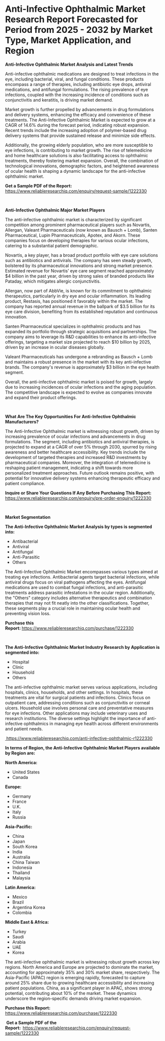 <p><h1>Anti-Infective Ophthalmic Market Research Report Forecasted for Period from 2025 -  2032 by Market Type, Market Application, and Region</h1></p><p><strong>Anti-Infective Ophthalmic Market Analysis and Latest Trends</strong></p>
<p><p>Anti-infective ophthalmic medications are designed to treat infections in the eye, including bacterial, viral, and fungal conditions. These products encompass a range of therapies, including antibiotic eye drops, antiviral medications, and antifungal formulations. The rising prevalence of eye infections, coupled with the increasing incidence of conditions such as conjunctivitis and keratitis, is driving market demand.</p><p>Market growth is further propelled by advancements in drug formulations and delivery systems, enhancing the efficacy and convenience of these treatments. The Anti-Infective Ophthalmic Market is expected to grow at a CAGR of 14.6% during the forecast period, indicating robust expansion. Recent trends include the increasing adoption of polymer-based drug delivery systems that provide sustained release and minimize side effects.</p><p>Additionally, the growing elderly population, who are more susceptible to eye infections, is contributing to market growth. The rise of telemedicine and home healthcare solutions is also facilitating access to ophthalmic treatments, thereby fostering market expansion. Overall, the combination of technological innovations, demographic factors, and heightened awareness of ocular health is shaping a dynamic landscape for the anti-infective ophthalmic market.</p></p>
<p><strong>Get a Sample PDF of the Report:&nbsp;</strong> <a href="https://www.reliableresearchiq.com/enquiry/request-sample/1222330?utm_campaign=2455&utm_medium=2&utm_source=Github&utm_content=ia&utm_term=19042025&utm_id=anti-infective-ophthalmic">https://www.reliableresearchiq.com/enquiry/request-sample/1222330</a></p>
<p>&nbsp;</p>
<p><strong>Anti-Infective Ophthalmic Major Market Players</strong></p>
<p><p>The anti-infective ophthalmic market is characterized by significant competition among prominent pharmaceutical players such as Novartis, Allergan, Valeant Pharmaceuticals (now known as Bausch + Lomb), Santen Pharmaceutical, Lupin Pharmaceuticals, Apotex, and Akorn. These companies focus on developing therapies for various ocular infections, catering to a substantial patient demographic.</p><p>Novartis, a key player, has a broad product portfolio with eye care solutions such as antibiotics and antivirals. The company has seen steady growth, bolstered by its pharmaceutical innovations and strong market presence. Estimated revenue for Novartis’ eye care segment reached approximately $4 billion in the past year, driven by strong sales of branded products like Pataday, which mitigates allergic conjunctivitis.</p><p>Allergan, now part of AbbVie, is known for its commitment to ophthalmic therapeutics, particularly in dry eye and ocular inflammation. Its leading product, Restasis, has positioned it favorably within the market. The company has reported annual revenue in the ballpark of $3.5 billion for its eye care division, benefiting from its established reputation and continuous innovation.</p><p>Santen Pharmaceutical specializes in ophthalmic products and has expanded its portfolio through strategic acquisitions and partnerships. The company aims to leverage its R&D capabilities to enhance its anti-infective offerings, targeting a market size projected to reach $10 billion by 2025, driven by an increase in ocular diseases globally.</p><p>Valeant Pharmaceuticals has undergone a rebranding as Bausch + Lomb and maintains a robust presence in the market with its key anti-infective brands. The company's revenue is approximately $3 billion in the eye health segment.</p><p>Overall, the anti-infective ophthalmic market is poised for growth, largely due to increasing incidences of ocular infections and the aging population. The competitive landscape is expected to evolve as companies innovate and expand their product offerings.</p></p>
<p>&nbsp;</p>
<p><strong>What Are The Key Opportunities For Anti-Infective Ophthalmic Manufacturers?</strong></p>
<p><p>The Anti-Infective Ophthalmic market is witnessing robust growth, driven by increasing prevalence of ocular infections and advancements in drug formulations. The segment, including antibiotics and antiviral therapies, is projected to expand at a CAGR of over 5% through 2030, spurred by rising awareness and better healthcare accessibility. Key trends include the development of targeted therapies and increased R&D investments by pharmaceutical companies. Moreover, the integration of telemedicine is reshaping patient management, indicating a shift towards more personalized treatment approaches. Future outlook remains positive, with potential for innovative delivery systems enhancing therapeutic efficacy and patient compliance.</p></p>
<p><strong>Inquire or Share Your Questions If Any Before Purchasing This Report:</strong> <a href="https://www.reliableresearchiq.com/enquiry/pre-order-enquiry/1222330?utm_campaign=2455&utm_medium=2&utm_source=Github&utm_content=ia&utm_term=19042025&utm_id=anti-infective-ophthalmic">https://www.reliableresearchiq.com/enquiry/pre-order-enquiry/1222330</a></p>
<p>&nbsp;</p>
<p><strong>Market Segmentation</strong></p>
<p><strong>The Anti-Infective Ophthalmic Market Analysis by types is segmented into:</strong></p>
<p><ul><li>Antibacterial</li><li>Antiviral</li><li>Antifungal</li><li>Anti-Parasitic</li><li>Others</li></ul></p>
<p><p>The Anti-Infective Ophthalmic Market encompasses various types aimed at treating eye infections. Antibacterial agents target bacterial infections, while antiviral drugs focus on viral pathogens affecting the eyes. Antifungal medications are used to combat fungal infections, and anti-parasitic treatments address parasitic infestations in the ocular region. Additionally, the "Others" category includes alternative therapeutics and combination therapies that may not fit neatly into the other classifications. Together, these segments play a crucial role in maintaining ocular health and preventing vision loss.</p></p>
<p><strong>Purchase this Report:&nbsp;</strong><a href="https://www.reliableresearchiq.com/purchase/1222330?utm_campaign=2455&utm_medium=2&utm_source=Github&utm_content=ia&utm_term=19042025&utm_id=anti-infective-ophthalmic">https://www.reliableresearchiq.com/purchase/1222330</a></p>
<p>&nbsp;</p>
<p><strong>The Anti-Infective Ophthalmic Market Industry Research by Application is segmented into:</strong></p>
<p><ul><li>Hospital</li><li>Clinic</li><li>Household</li><li>Others</li></ul></p>
<p><p>The anti-infective ophthalmic market serves various applications, including hospitals, clinics, households, and other settings. In hospitals, these treatments are vital for surgical patients and infections. Clinics focus on outpatient care, addressing conditions such as conjunctivitis or corneal ulcers. Household use involves personal care and preventative measures for eye infections. Other applications may include veterinary uses and research institutions. The diverse settings highlight the importance of anti-infective ophthalmics in managing eye health across different environments and patient needs.</p></p>
<p><a href="https://www.reliableresearchiq.com/anti-infective-ophthalmic-r1222330?utm_campaign=2455&utm_medium=2&utm_source=Github&utm_content=ia&utm_term=19042025&utm_id=anti-infective-ophthalmic">&nbsp;https://www.reliableresearchiq.com/anti-infective-ophthalmic-r1222330</a></p>
<p><strong>In terms of Region, the Anti-Infective Ophthalmic Market Players available by Region are:</strong></p>
<p>
    <p> <strong> North America: </strong>
        <ul>
            <li>United States</li>
            <li>Canada</li>
        </ul>
        </p> 
    <p> <strong> Europe: </strong>
        <ul>
            <li>Germany</li>
            <li>France</li>
            <li>U.K.</li>
            <li>Italy</li>
            <li>Russia</li>
        </ul>
        </p> 
    <p> <strong> Asia-Pacific: </strong>
        <ul>
            <li>China</li>
            <li>Japan</li>
            <li>South Korea</li>
            <li>India</li>
            <li>Australia</li>
            <li>China Taiwan</li>
            <li>Indonesia</li>
            <li>Thailand</li>
            <li>Malaysia</li>
        </ul>
        </p> 
    <p> <strong> Latin America: </strong>
        <ul>
            <li>Mexico</li>
            <li>Brazil</li>
            <li>Argentina Korea</li>
            <li>Colombia</li>
        </ul>
        </p> 
    <p> <strong> Middle East & Africa: </strong>
        <ul>
            <li>Turkey</li>
            <li>Saudi</li>
            <li>Arabia</li>
            <li>UAE</li>
            <li>Korea</li>
        </ul>
    </p>
    </p>
<p><p>The anti-infective ophthalmic market is witnessing robust growth across key regions. North America and Europe are projected to dominate the market, accounting for approximately 35% and 30% market share, respectively. The Asia-Pacific (APAC) region is emerging rapidly, forecasted to capture around 25% share due to growing healthcare accessibility and increasing patient populations. China, as a significant player in APAC, shows strong potential, contributing about 10% of the market. These dynamics underscore the region-specific demands driving market expansion.</p></p>
<p><strong>Purchase this Report: </strong><a href="https://www.reliableresearchiq.com/purchase/1222330?utm_campaign=2455&utm_medium=2&utm_source=Github&utm_content=ia&utm_term=19042025&utm_id=anti-infective-ophthalmic">https://www.reliableresearchiq.com/purchase/1222330</a></p>
<p>&nbsp;<strong>Get a Sample PDF of the Report:&nbsp;&nbsp;</strong><a href="https://www.reliableresearchiq.com/enquiry/request-sample/1222330?utm_campaign=2455&utm_medium=2&utm_source=Github&utm_content=ia&utm_term=19042025&utm_id=anti-infective-ophthalmic">https://www.reliableresearchiq.com/enquiry/request-sample/1222330</a></p>
<p><strong></strong></p>
<p><p></p><p></p><p></p></p>